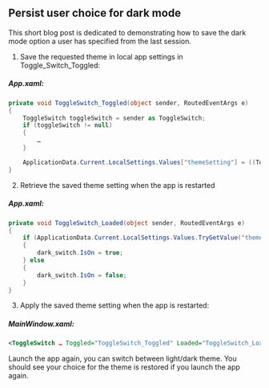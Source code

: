 ## Persist user choice for dark mode 
This short blog post is dedicated to demonstrating how to save the dark mode option a user has specified from the last session.


1.	Save the requested theme in local app settings in Toggle_Switch_Toggled:

##### App.xaml:
```csharp
private void ToggleSwitch_Toggled(object sender, RoutedEventArgs e)
{
    ToggleSwitch toggleSwitch = sender as ToggleSwitch;
    if (toggleSwitch != null)
    {
        …
    }

    ApplicationData.Current.LocalSettings.Values["themeSetting"] = ((ToggleSwitch)sender).IsOn ? 0 : 1;
}
```


2.	Retrieve the saved theme setting when the app is restarted

##### App.xaml:
```csharp
private void ToggleSwitch_Loaded(object sender, RoutedEventArgs e)
{
    if (ApplicationData.Current.LocalSettings.Values.TryGetValue("themeSetting", out object themeSetting) && (int)themeSetting == 0)
    {
        dark_switch.IsOn = true;
    } else
    {
        dark_switch.IsOn = false;
    }
}
```

3.	Apply the saved theme setting when the app is restarted: 

##### MainWindow.xaml:
```xml
<ToggleSwitch … Toggled="ToggleSwitch_Toggled" Loaded="ToggleSwitch_Loaded"/>
```


Launch the app again, you can switch between light/dark theme. You should see your choice for the theme is restored if you launch the app again.